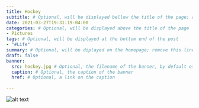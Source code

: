 ```yaml
---
title: Hockey
subtitle: # Optional, will be displayed bellow the title of the page; remove this line to generate an automatic subtitle
date: 2021-03-27T19:31:19-04:00
categories: # Optional, will be displayed above the title of the page
- Pictures
tags: # Optional, will be displayed at the bottom end of the post
- "#Life"
summary: # Optional, will be diplayed on the homepage; remove this line to generate an automatic summary (see https://gohugo.io/content-management/summaries/)
draft: false
banner:
  src: hockey.jpg # Optional, the filename of the banner, by default other.jpg
  caption: # Optional, the caption of the banner
  href: # Optional, a link on the caption

---
```


![alt text](https://www.denverpost.com/wp-content/uploads/2018/01/day_in_pictures_010818_001.jpg?w=620)